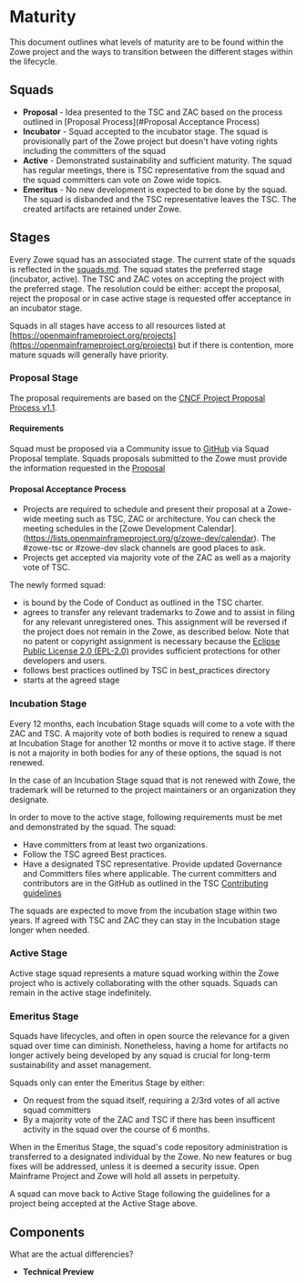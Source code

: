 # Maturity

This document outlines what levels of maturity are to be found within the Zowe project and the ways to transition between the different stages within the lifecycle.

## Squads

- **Proposal** - Idea presented to the TSC and ZAC based on the process outlined in [Proposal Process](#Proposal Acceptance Process)
- **Incubator** - Squad accepted to the incubator stage. The squad is provisionally part of the Zowe project but doesn't have voting rights including the committers of the squad  
- **Active** - Demonstrated sustainability and sufficient maturity. The squad has regular meetings, there is TSC representative from the squad and the squad committers can vote on Zowe wide topics.
- **Emeritus** - No new development is expected to be done by the squad. The squad is disbanded and the TSC representative leaves the TSC. The created artifacts are retained under Zowe. 

## Stages

Every Zowe squad has an associated stage. The current state of the squads is reflected in the [squads.md](squads.md). The squad states the preferred stage (incubator, active). The TSC and ZAC votes on accepting the project with the preferred stage. The resolution could be either: accept the proposal, reject the proposal or in case active stage is requested offer acceptance in an incubator stage. 

Squads in all stages have access to all resources listed at [https://openmainframeproject.org/projects](https://openmainframeproject.org/projects) but if there is contention, more mature squads will generally have priority.

### Proposal Stage

The proposal requirements are based on the [CNCF Project Proposal Process v1.1](https://github.com/CNCF/toc/blob/40abe6f81c2b46842a87d6c47cf4190f0d8c1856/process/project_proposals.adoc).

#### Requirements

Squad must be proposed via a Community issue to [GitHub](https://github.com/zowe/community/issues) via Squad Proposal template. Squads proposals submitted to the Zowe must provide the information requested in the [Proposal](../.github/ISSUE_TEMPLATE/proposal.md)

#### Proposal Acceptance Process

* Projects are required to schedule and present their proposal at a Zowe-wide meeting such as TSC, ZAC or architecture. You can check the meeting schedules in the [Zowe Development Calendar].(https://lists.openmainframeproject.org/g/zowe-dev/calendar). The #zowe-tsc or #zowe-dev slack channels are good places to ask. 
* Projects get accepted via majority vote of the ZAC as well as a majority vote of TSC.

The newly formed squad:
* is bound by the Code of Conduct as outlined in the TSC charter.
* agrees to transfer any relevant trademarks to Zowe and to assist in filing for any relevant unregistered ones. This assignment will be reversed if the project does not remain in the Zowe, as described below. Note that no patent or copyright assignment is necessary because the [Eclipse Public License 2.0 (EPL-2.0)](https://spdx.org/licenses/EPL-2.0.html) provides sufficient protections for other developers and users.
* follows best practices outlined by TSC in best_practices directory
* starts at the agreed stage

### Incubation Stage

Every 12 months, each Incubation Stage squads will come to a vote with the ZAC and TSC. A majority vote of both bodies is required to renew a squad at Incubation Stage for another 12 months or move it to active stage. If there is not a majority in both bodies for any of these options, the squad is not renewed.

In the case of an Incubation Stage squad that is not renewed with Zowe, the trademark will be returned to the project maintainers or an organization they designate.

In order to move to the active stage, following requirements must be met and demonstrated by the squad. The squad:
 * Have committers from at least two organizations.
 * Follow the TSC agreed Best practices.
 * Have a designated TSC representative. Provide updated Governance and Committers files where applicable. The current committers and contributors are in the GitHub as outlined in the TSC [Contributing guidelines](contributing.md)

The squads are expected to move from the incubation stage within two years. If agreed with TSC and ZAC they can stay in the Incubation stage longer when needed.  

### Active Stage

Active stage squad represents a mature squad working within the Zowe project who is actively collaborating with the other squads. Squads can remain in the active stage indefinitely. 

### Emeritus Stage

Squads have lifecycles, and often in open source the relevance for a given squad over time can diminish. Nonetheless, having a home for artifacts no longer actively being developed by any squad is crucial for long-term sustainability and asset management. 

Squads only can enter the Emeritus Stage by either:

* On request from the squad itself, requiring a 2/3rd votes of all active squad committers
* By a majority vote of the ZAC and TSC if there has been insufficent activity in the squad over the course of 6 months.

When in the Emeritus Stage, the squad's code repository administration is transferred to a designated individual by the Zowe. No new features or bug fixes will be addressed, unless it is deemed a security issue. Open Mainframe Project and Zowe will hold all assets in perpetuity.

A squad can move back to Active Stage following the guidelines for a project being accepted at the Active Stage above.

## Components

What are the actual differencies?

- **Technical Preview**